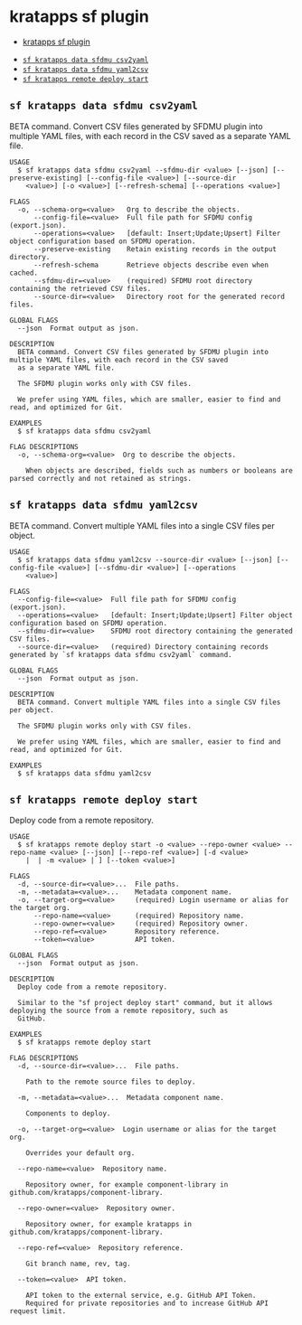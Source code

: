 # kratapps sf plugin

<!--
[![NPM](https://img.shields.io/npm/v/kratapps.svg?label=kratapps)](https://www.npmjs.com/package/kratapps) [![Downloads/week](https://img.shields.io/npm/dw/kratapps.svg)](https://npmjs.org/package/kratapps) [![License](https://img.shields.io/badge/License-BSD%203--Clause-brightgreen.svg)](https://raw.githubusercontent.com/salesforcecli/kratapps/main/LICENSE.txt)
-->

<!-- toc -->

- [kratapps sf plugin](#kratapps-sf-plugin)
<!-- tocstop -->

<!-- install -->

<!-- commands -->

- [`sf kratapps data sfdmu csv2yaml`](#sf-kratapps-data-sfdmu-csv2yaml)
- [`sf kratapps data sfdmu yaml2csv`](#sf-kratapps-data-sfdmu-yaml2csv)
- [`sf kratapps remote deploy start`](#sf-kratapps-remote-deploy-start)

## `sf kratapps data sfdmu csv2yaml`

BETA command. Convert CSV files generated by SFDMU plugin into multiple YAML files, with each record in the CSV saved as a separate YAML file.

```
USAGE
  $ sf kratapps data sfdmu csv2yaml --sfdmu-dir <value> [--json] [--preserve-existing] [--config-file <value>] [--source-dir
    <value>] [-o <value>] [--refresh-schema] [--operations <value>]

FLAGS
  -o, --schema-org=<value>   Org to describe the objects.
      --config-file=<value>  Full file path for SFDMU config (export.json).
      --operations=<value>   [default: Insert;Update;Upsert] Filter object configuration based on SFDMU operation.
      --preserve-existing    Retain existing records in the output directory.
      --refresh-schema       Retrieve objects describe even when cached.
      --sfdmu-dir=<value>    (required) SFDMU root directory containing the retrieved CSV files.
      --source-dir=<value>   Directory root for the generated record files.

GLOBAL FLAGS
  --json  Format output as json.

DESCRIPTION
  BETA command. Convert CSV files generated by SFDMU plugin into multiple YAML files, with each record in the CSV saved
  as a separate YAML file.

  The SFDMU plugin works only with CSV files.

  We prefer using YAML files, which are smaller, easier to find and read, and optimized for Git.

EXAMPLES
  $ sf kratapps data sfdmu csv2yaml

FLAG DESCRIPTIONS
  -o, --schema-org=<value>  Org to describe the objects.

    When objects are described, fields such as numbers or booleans are parsed correctly and not retained as strings.
```

## `sf kratapps data sfdmu yaml2csv`

BETA command. Convert multiple YAML files into a single CSV files per object.

```
USAGE
  $ sf kratapps data sfdmu yaml2csv --source-dir <value> [--json] [--config-file <value>] [--sfdmu-dir <value>] [--operations
    <value>]

FLAGS
  --config-file=<value>  Full file path for SFDMU config (export.json).
  --operations=<value>   [default: Insert;Update;Upsert] Filter object configuration based on SFDMU operation.
  --sfdmu-dir=<value>    SFDMU root directory containing the generated CSV files.
  --source-dir=<value>   (required) Directory containing records generated by `sf kratapps data sfdmu csv2yaml` command.

GLOBAL FLAGS
  --json  Format output as json.

DESCRIPTION
  BETA command. Convert multiple YAML files into a single CSV files per object.

  The SFDMU plugin works only with CSV files.

  We prefer using YAML files, which are smaller, easier to find and read, and optimized for Git.

EXAMPLES
  $ sf kratapps data sfdmu yaml2csv
```

## `sf kratapps remote deploy start`

Deploy code from a remote repository.

```
USAGE
  $ sf kratapps remote deploy start -o <value> --repo-owner <value> --repo-name <value> [--json] [--repo-ref <value>] [-d <value>
    |  | -m <value> | ] [--token <value>]

FLAGS
  -d, --source-dir=<value>...  File paths.
  -m, --metadata=<value>...    Metadata component name.
  -o, --target-org=<value>     (required) Login username or alias for the target org.
      --repo-name=<value>      (required) Repository name.
      --repo-owner=<value>     (required) Repository owner.
      --repo-ref=<value>       Repository reference.
      --token=<value>          API token.

GLOBAL FLAGS
  --json  Format output as json.

DESCRIPTION
  Deploy code from a remote repository.

  Similar to the "sf project deploy start" command, but it allows deploying the source from a remote repository, such as
  GitHub.

EXAMPLES
  $ sf kratapps remote deploy start

FLAG DESCRIPTIONS
  -d, --source-dir=<value>...  File paths.

    Path to the remote source files to deploy.

  -m, --metadata=<value>...  Metadata component name.

    Components to deploy.

  -o, --target-org=<value>  Login username or alias for the target org.

    Overrides your default org.

  --repo-name=<value>  Repository name.

    Repository owner, for example component-library in github.com/kratapps/component-library.

  --repo-owner=<value>  Repository owner.

    Repository owner, for example kratapps in github.com/kratapps/component-library.

  --repo-ref=<value>  Repository reference.

    Git branch name, rev, tag.

  --token=<value>  API token.

    API token to the external service, e.g. GitHub API Token.
    Required for private repositories and to increase GitHub API request limit.
```

<!-- commandsstop -->
